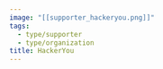 ```yaml
---
image: "[[supporter_hackeryou.png]]"
tags:
  - type/supporter
  - type/organization
title: HackerYou
---
```

